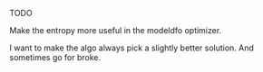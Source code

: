 TODO

Make the entropy more useful in the modeldfo optimizer.

I want to make the algo always pick a slightly better solution. And sometimes go for broke.
